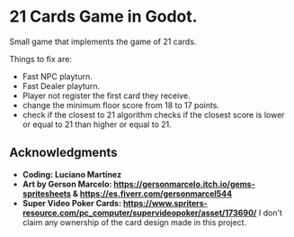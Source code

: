 # 21 Cards Game in Godot.
Small game that implements the game of 21 cards.

Things to fix are:
- Fast NPC playturn.
- Fast Dealer playturn.
- Player not register the first card they receive.
- change the minimum floor score from 18 to 17 points.
- check if the closest to 21 algorithm checks if the closest score is lower or equal to 21 than higher or equal to 21.

## Acknowledgments

* **Coding: Luciano Martínez**
* **Art by Gerson Marcelo: https://gersonmarcelo.itch.io/gems-spritesheets & https://es.fiverr.com/gersonmarcel544**
* **Super Video Poker Cards: https://www.spriters-resource.com/pc_computer/supervideopoker/asset/173690/**
I don't claim any ownership of the card design made in this project.
